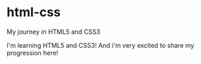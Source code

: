 # html-css
 My journey in HTML5 and CSS3

 I'm learning HTML5 and CSS3! And i'm very excited to share my progression here!
